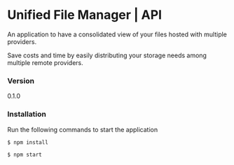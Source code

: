 # Unified File Manager | API

An application to have a consolidated view of your files hosted with multiple providers.

Save costs and time by easily distributing your  storage needs among multiple remote providers. 

### Version
0.1.0

### Installation

Run the following commands to start the application

```sh
$ npm install
```

```sh
$ npm start
```




